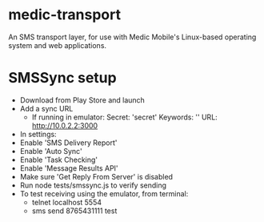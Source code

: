 medic-transport
===============

An SMS transport layer, for use with Medic Mobile's Linux-based operating system and web applications.

SMSSync setup
===============
 - Download from Play Store and launch
 - Add a sync URL
   - If running in emulator:
     Secret: 'secret'
     Keywords: ''
     URL: http://10.0.2.2:3000
 - In settings:
  - Enable 'SMS Delivery Report'
  - Enable 'Auto Sync'
  - Enable 'Task Checking'
  - Enable 'Message Results API'
  - Make sure 'Get Reply From Server' is disabled
- Run node tests/smssync.js to verify sending
- To test receiving using the emulator, from terminal:
  - telnet localhost 5554
  - sms send 8765431111 test
